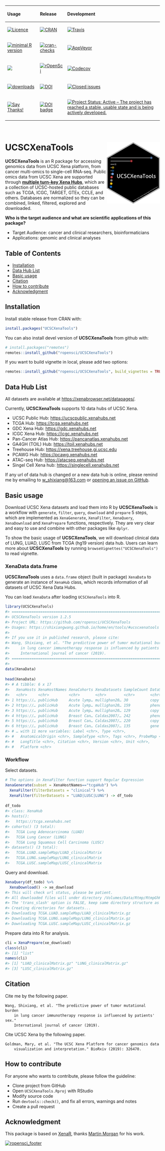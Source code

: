 
<!-- README.md is generated from README.Rmd. Please edit that file -->

<!-- badges: start -->

<table class="table">

<thead>

<tr class="header">

<th align="left">

Usage

</th>

<th align="left">

Release

</th>

<th align="left">

Development

</th>

</tr>

</thead>

<tbody>

<tr class="odd">

<td align="left">

<a href="https://www.gnu.org/licenses/gpl-3.0.en.html"><img src="https://img.shields.io/badge/licence-GPL--3-blue.svg" alt="Licence"></a>

</td>

<td align="left">

<a href="https://cran.r-project.org/package=UCSCXenaTools"><img src="https://www.r-pkg.org/badges/version/UCSCXenaTools" alt="CRAN"></a>

</td>

<td align="left">

<a href="https://travis-ci.org/ropensci/UCSCXenaTools"><img src="https://travis-ci.org/ropensci/UCSCXenaTools.svg?branch=master" alt="Travis"></a>

</td>

</tr>

<tr class="even">

<td align="left">

<a href="https://cran.r-project.org/"><img src="https://img.shields.io/badge/R%3E%3D-3.0.0-blue.svg" alt="minimal R version"></a>

</td>

<td align="left">

<a href="https://cran.r-project.org/web/checks/check_results_UCSCXenaTools.html"><img src="https://cranchecks.info/badges/summary/UCSCXenaTools" alt="cran-checks"></a>

</td>

<td align="left">

<a href="https://ci.appveyor.com/project/ShixiangWang/UCSCXenaTools"><img src="https://ci.appveyor.com/api/projects/status/github/ropensci/UCSCXenaTools?branch=master&svg=true" alt="AppVeyor"></a>

</td>

</tr>

<tr class="odd">

<td align="left">

<a href="https://CRAN.R-project.org/package=UCSCXenaTools"><img src="https://tinyverse.netlify.com/badge/UCSCXenaTools"></a>

</td>

<td align="left">

<a href="https://github.com/ropensci/onboarding/issues/315"><img src="https://badges.ropensci.org/315_status.svg" alt="rOpenSci"></a>

</td>

<td align="left">

<a href="https://codecov.io/github/ShixiangWang/UCSCXenaTools?branch=master"><img src="https://codecov.io/github/ShixiangWang/UCSCXenaTools/coverage.svg?branch=master" alt="Codecov"></a>

</td>

</tr>

<tr class="even">

<td align="left">

<a href="https://CRAN.R-project.org/package=UCSCXenaTools"><img src="http://cranlogs.r-pkg.org/badges/grand-total/UCSCXenaTools" alt="downloads"></a>

</td>

<td align="left">

<a href="https://zenodo.org/badge/latestdoi/178662770"><img src="https://zenodo.org/badge/178662770.svg" alt="DOI"></a>

</td>

<td align="left">

[![Closed
issues](https://img.shields.io/github/issues-closed/ropensci/UCSCXenaTools.svg)](https://github.com/ropensci/UCSCXenaTools/issues?q=is%3Aissue+is%3Aclosed)

</td>

</tr>

<tr class="odd">

<td align="left">

[![Say
Thanks\!](https://img.shields.io/badge/say-thanks-ff69b4.svg)](https://saythanks.io/to/ShixiangWang)

</td>

<td align="left">

<a href="https://doi.org/10.21105/joss.01627">
<img src="https://joss.theoj.org/papers/10.21105/joss.01627/status.svg" alt="DOI badge" >
</a>

</td>

<td align="left">

<a href="https://www.repostatus.org/#active"><img src="https://www.repostatus.org/badges/latest/active.svg" alt="Project Status: Active – The project has reached a stable, usable state and is being actively developed." /></a>

</td>

</tr>

</tbody>

</table>

<br>
<!-- badges: end -->

# UCSCXenaTools <img src='man/figures/logo.png' align="right" height="200" alt="logo"/>

**UCSCXenaTools** is an R package for accessing genomics data from UCSC
Xena platform, from cancer multi-omics to single-cell RNA-seq. Public
omics data from UCSC Xena are supported through [**multiple turn-key
Xena Hubs**](https://xenabrowser.net/datapages/), which are a collection
of UCSC-hosted public databases such as TCGA, ICGC, TARGET, GTEx, CCLE,
and others. Databases are normalized so they can be combined, linked,
filtered, explored and downloaded.

**Who is the target audience and what are scientific applications of
this package?**

  - Target Audience: cancer and clinical researchers, bioinformaticians
  - Applications: genomic and clinical analyses

## Table of Contents

  - [Installation](#installation)
  - [Data Hub List](#data-hub-list)
  - [Basic usage](#basic-usage)
  - [Citation](#citation)
  - [How to contribute](#how-to-contribute)
  - [Acknowledgment](#acknowledgment)

## Installation

Install stable release from CRAN with:

``` r
install.packages("UCSCXenaTools")
```

You can also install devel version of **UCSCXenaTools** from github
with:

``` r
# install.packages("remotes")
remotes::install_github("ropensci/UCSCXenaTools")
```

If you want to build vignette in local, please add two
options:

``` r
remotes::install_github("ropensci/UCSCXenaTools", build_vignettes = TRUE, dependencies = TRUE)
```

## Data Hub List

All datasets are available at <https://xenabrowser.net/datapages/>.

Currently, **UCSCXenaTools** supports 10 data hubs of UCSC Xena.

  - UCSC Public Hub: <https://ucscpublic.xenahubs.net>
  - TCGA Hub: <https://tcga.xenahubs.net>
  - GDC Xena Hub: <https://gdc.xenahubs.net>
  - ICGC Xena Hub: <https://icgc.xenahubs.net>
  - Pan-Cancer Atlas Hub: <https://pancanatlas.xenahubs.net>
  - GA4GH (TOIL) Hub: <https://toil.xenahubs.net>
  - Treehouse Hub: <https://xena.treehouse.gi.ucsc.edu>
  - PCAWG Hub: <https://pcawg.xenahubs.net>
  - ATAC-seq Hub: <https://atacseq.xenahubs.net>
  - Singel Cell Xena hub: <https://singlecell.xenahubs.net>

If any url of data hub is changed or a new data hub is online, please
remind me by emailing to <w_shixiang@163.com> or [opening an issue on
GitHub](https://github.com/ropensci/UCSCXenaTools/issues).

## Basic usage

Download UCSC Xena datasets and load them into R by **UCSCXenaTools** is
a workflow with `generate`, `filter`, `query`, `download` and `prepare`
5 steps, which are implemented as `XenaGenerate`, `XenaFilter`,
`XenaQuery`, `XenaDownload` and `XenaPrepare` functions, respectively.
They are very clear and easy to use and combine with other packages like
`dplyr`.

To show the basic usage of **UCSCXenaTools**, we will download clinical
data of LUNG, LUAD, LUSC from TCGA (hg19 version) data hub. Users can
learn more about **UCSCXenaTools** by running
`browseVignettes("UCSCXenaTools")` to read vignette.

### XenaData data.frame

**UCSCXenaTools** uses a `data.frame` object (built in package)
`XenaData` to generate an instance of `XenaHub` class, which records
information of all datasets of UCSC Xena Data Hubs.

You can load `XenaData` after loading `UCSCXenaTools` into R.

``` r
library(UCSCXenaTools)
#> =========================================================================
#> UCSCXenaTools version 1.2.5
#> Project URL: https://github.com/ropensci/UCSCXenaTools
#> Usages: https://shixiangwang.github.io/home/en/tools/#ucscxenatools
#> 
#> If you use it in published research, please cite:
#> Wang, Shixiang, et al. "The predictive power of tumor mutational burden
#>     in lung cancer immunotherapy response is influenced by patients' sex."
#>     International journal of cancer (2019).
#> =========================================================================
#> 
data(XenaData)

head(XenaData)
#> # A tibble: 6 x 17
#>   XenaHosts XenaHostNames XenaCohorts XenaDatasets SampleCount DataSubtype
#>   <chr>     <chr>         <chr>       <chr>        <chr>       <chr>      
#> 1 https://… publicHub     Acute lymp… mullighan20… 30          copy number
#> 2 https://… publicHub     Acute lymp… mullighan20… 159         phenotype  
#> 3 https://… publicHub     Acute lymp… mullighan20… 129         copy number
#> 4 https://… publicHub     Breast Can… Caldas2007/… 242         phenotype  
#> 5 https://… publicHub     Breast Can… Caldas2007/… 220         copy number
#> 6 https://… publicHub     Breast Can… Caldas2007/… 135         gene expre…
#> # … with 11 more variables: Label <chr>, Type <chr>,
#> #   AnatomicalOrigin <chr>, SampleType <chr>, Tags <chr>, ProbeMap <chr>,
#> #   LongTitle <chr>, Citation <chr>, Version <chr>, Unit <chr>,
#> #   Platform <chr>
```

### Workflow

Select datasets.

``` r
# The options in XenaFilter function support Regular Expression
XenaGenerate(subset = XenaHostNames=="tcgaHub") %>% 
  XenaFilter(filterDatasets = "clinical") %>% 
  XenaFilter(filterDatasets = "LUAD|LUSC|LUNG") -> df_todo

df_todo
#> class: XenaHub 
#> hosts():
#>   https://tcga.xenahubs.net
#> cohorts() (3 total):
#>   TCGA Lung Adenocarcinoma (LUAD)
#>   TCGA Lung Cancer (LUNG)
#>   TCGA Lung Squamous Cell Carcinoma (LUSC)
#> datasets() (3 total):
#>   TCGA.LUAD.sampleMap/LUAD_clinicalMatrix
#>   TCGA.LUNG.sampleMap/LUNG_clinicalMatrix
#>   TCGA.LUSC.sampleMap/LUSC_clinicalMatrix
```

Query and download.

``` r
XenaQuery(df_todo) %>%
  XenaDownload() -> xe_download
#> This will check url status, please be patient.
#> All downloaded files will under directory /Volumes/Data/Rtmp/RtmpGhHoOv.
#> The 'trans_slash' option is FALSE, keep same directory structure as Xena.
#> Creating directories for datasets...
#> Downloading TCGA.LUAD.sampleMap/LUAD_clinicalMatrix.gz
#> Downloading TCGA.LUNG.sampleMap/LUNG_clinicalMatrix.gz
#> Downloading TCGA.LUSC.sampleMap/LUSC_clinicalMatrix.gz
```

Prepare data into R for analysis.

``` r
cli = XenaPrepare(xe_download)
class(cli)
#> [1] "list"
names(cli)
#> [1] "LUAD_clinicalMatrix.gz" "LUNG_clinicalMatrix.gz"
#> [3] "LUSC_clinicalMatrix.gz"
```

## Citation

Cite me by the following
    paper.

    Wang, Shixiang, et al. "The predictive power of tumor mutational burden 
        in lung cancer immunotherapy response is influenced by patients' sex." 
        International journal of cancer (2019).

Cite UCSC Xena by the following
    paper.

    Goldman, Mary, et al. "The UCSC Xena Platform for cancer genomics data 
        visualization and interpretation." BioRxiv (2019): 326470.

## How to contribute

For anyone who wants to contribute, please follow the guideline:

  - Clone project from GitHub
  - Open `UCSCXenaTools.Rproj` with RStudio
  - Modify source code
  - Run `devtools::check()`, and fix all errors, warnings and notes
  - Create a pull request

## Acknowledgment

This package is based on [XenaR](https://github.com/mtmorgan/XenaR),
thanks [Martin Morgan](https://github.com/mtmorgan) for his
work.

[![ropensci\_footer](https://ropensci.org/public_images/ropensci_footer.png)](https://ropensci.org)
